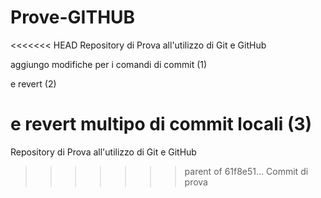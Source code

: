 # Prove-GITHUB

<<<<<<< HEAD
Repository di Prova all'utilizzo di Git e GitHub

aggiungo modifiche per i comandi di commit (1)

e revert (2)

e revert multipo di commit locali (3)
=======
Repository di Prova all'utilizzo di Git e GitHub
>>>>>>> parent of 61f8e51... Commit di prova
